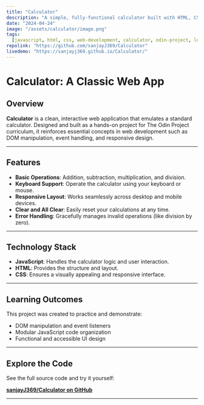 ```yaml
---
title: "Calculator"
description: "A simple, fully-functional calculator built with HTML, CSS, and JavaScript. Created as part of The Odin Project learning journey."
date: "2024-04-24"
image: "/assets/calculator/image.png"
tags:
  [javascript, html, css, web-development, calculator, odin-project, learning]
repolink: "https://github.com/sanjayJ369/Calculator"
livedemo: "https://sanjayj369.github.io/Calculator/"
---
```


# Calculator: A Classic Web App

## Overview

**Calculator** is a clean, interactive web application that emulates a standard calculator. Designed and built as a hands-on project for The Odin Project curriculum, it reinforces essential concepts in web development such as DOM manipulation, event handling, and responsive design.

---

## Features

- **Basic Operations**: Addition, subtraction, multiplication, and division.
- **Keyboard Support**: Operate the calculator using your keyboard or mouse.
- **Responsive Layout**: Works seamlessly across desktop and mobile devices.
- **Clear and All Clear**: Easily reset your calculations at any time.
- **Error Handling**: Gracefully manages invalid operations (like division by zero).

---

## Technology Stack

- **JavaScript**: Handles the calculator logic and user interaction.
- **HTML**: Provides the structure and layout.
- **CSS**: Ensures a visually appealing and responsive interface.

---

## Learning Outcomes

This project was created to practice and demonstrate:

- DOM manipulation and event listeners
- Modular JavaScript code organization
- Functional and accessible UI design

---

## Explore the Code

See the full source code and try it yourself:

[**sanjayJ369/Calculator on GitHub**](https://github.com/sanjayJ369/Calculator)

---
